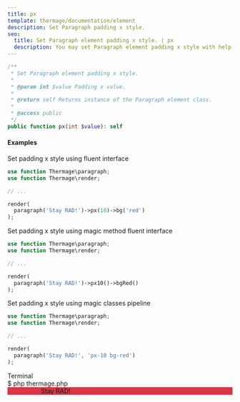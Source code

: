 ```yaml
---
title: px
template: thermage/documentation/element
description: Set Paragraph padding x style.
seo:
  title: Set Paragraph element padding x style. | px
  description: You may set Paragraph element padding x style with help of method px
---
```


```php
/**
 * Set Paragraph element padding x style.
 *
 * @param int $value Padding x value.
 *
 * @return self Returns instance of the Paragraph element class.
 *
 * @access public
 */
public function px(int $value): self
```

#### Examples

Set padding x style using fluent interface
```php
use function Thermage\paragraph;
use function Thermage\render;

// ...

render( 
  paragraph('Stay RAD!')->px(10)->bg('red')
);
```

Set padding x style using magic method fluent interface
```php
use function Thermage\paragraph;
use function Thermage\render;

// ...

render( 
  paragraph('Stay RAD!')->px10()->bgRed()
);
```

Set padding x style using magic classes pipeline
```php
use function Thermage\paragraph;
use function Thermage\render;

// ...

render( 
  paragraph('Stay RAD!', 'px-10 bg-red')
);
```

<div class="terminal">
  <div class="terminal-header">Terminal</div>
  <div class="terminal-body">
    <div class="terminal-command">$ php thermage.php</div>
    <div class="el-div" style="padding-left: 75px; background: #dc3545; width: auto; text-align: left;">Stay RAD!</div>
  </div>
</div>